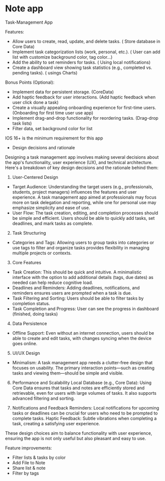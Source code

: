 # Note app
 
Task-Management App

Features:
- Allow users to create, read, update, and delete tasks. ( Store database in Core Data)
- Implement task categorization lists (work, personal, etc.). ( User can add list with customize background color, tag color...)
- Add the ability to set reminders for tasks. ( Using local notifications)
- Create a dashboard view showing task statistics (e.g., completed vs. pending tasks). ( usings Charts)

Bonus Points (Optional):
- Implement data for persistent storage. (CoreData)
- Add haptic feedback for user interactions. (Add haptic feedback when user click done a task)
- Create a visually appealing onboarding experience for first-time users. (Onboarding for first time user use app)
- Implement drag-and-drop functionality for reordering tasks. (Drag-drop task lists)
- Filter data, set background color for list


IOS 16+ is the minimum requirement for this app


* Design decisions and rationale

Designing a task management app involves making several decisions about the app's functionality, user experience (UX), and technical architecture. Here's a breakdown of key design decisions and the rationale behind them:

1. User-Centered Design
- Target Audience: Understanding the target users (e.g., professionals, students, project managers) influences the features and user experience. A task management app aimed at professionals may focus more on task delegation and reporting, while one for personal use may emphasize simplicity and ease of use.
- User Flow: The task creation, editing, and completion processes should be simple and efficient. Users should be able to quickly add tasks, set deadlines, and mark tasks as complete.

2. Task Structuring
- Categories and Tags: Allowing users to group tasks into categories or use tags to filter and organize tasks provides flexibility in managing multiple projects or contexts.

3. Core Features
- Task Creation: This should be quick and intuitive. A minimalistic interface with the option to add additional details (tags, due dates) as needed can help reduce cognitive load.
- Deadlines and Reminders: Adding deadlines, notifications, and reminders ensures users are prompted when a task is due.
- Task Filtering and Sorting: Users should be able to filter tasks by completion status.
- Task Completion and Progress: User can see the progress in dashboard (finished, doing tasks)

4. Data Persistence
- Offline Support: Even without an internet connection, users should be able to create and edit tasks, with changes syncing when the device goes online.

5. UI/UX Design
- Minimalism: A task management app needs a clutter-free design that focuses on usability. The primary interaction points—such as creating tasks and viewing them—should be simple and visible.

6. Performance and Scalability
Local Database (e.g., Core Data): Using Core Data ensures that tasks and notes are efficiently stored and retrievable, even for users with large volumes of tasks. It also supports advanced filtering and sorting.

7. Notifications and Feedback
Reminders: Local notifications for upcoming tasks or deadlines can be crucial for users who need to be prompted to complete tasks.
Haptic Feedback: Subtle vibrations when completing a task, creating a satisfying user experience.

These design choices aim to balance functionality with user experience, ensuring the app is not only useful but also pleasant and easy to use.
  
Feature improvements:
- Filter lists & tasks by color
- Add File to Note
- Share list & note
- Filter by tags
